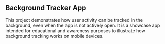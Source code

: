 ## Background Tracker App

This project demonstrates how user activity can be tracked in the background, even when the app is not actively open. It is a showcase app intended for educational and awareness purposes to illustrate how background tracking works on mobile devices.